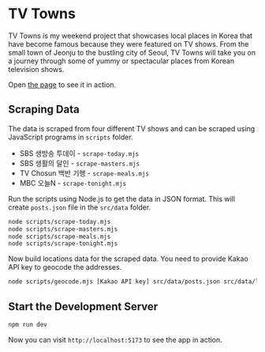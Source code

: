 # TV Towns

TV Towns is my weekend project that showcases local places in Korea that have become famous 
because they were featured on TV shows. From the small town of Jeonju to the bustling city of Seoul,
TV Towns will take you on a journey through some of yummy or spectacular places from Korean television shows.

Open [the page](https://feeva.github.io/pages/tv-towns/) to see it in action.


## Scraping Data

The data is scraped from four different TV shows and can be scraped using JavaScript programs in `scripts` folder.

- SBS 생방송 투데이 - `scrape-today.mjs`
- SBS 생활의 달인 - `scrape-masters.mjs`
- TV Chosun 백반 기행 - `scrape-meals.mjs`
- MBC 오늘N - `scrape-tonight.mjs`

Run the scripts using Node.js to get the data in JSON format. This will create `posts.json` file in the `src/data` folder.

```bash
node scripts/scrape-today.mjs
node scripts/scrape-masters.mjs
node scripts/scrape-meals.mjs
node scripts/scrape-tonight.mjs
```

Now build locations data for the scraped data. You need to provide Kakao API key to geocode the addresses.

```bash
node scripts/geocode.mjs [Kakao API key] src/data/posts.json src/data/locations.json
```

## Start the Development Server

```bash
npm run dev
```

Now you can visit `http://localhost:5173` to see the app in action.
